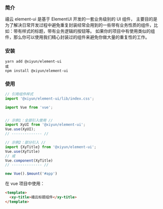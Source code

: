 
### 简介

禧云 element-ui 是基于 ElementUI 开发的一套业务级别的 UI 组件，
主要目的是为了解决日常开发过程中避免重复封装经常会用到的一些带有业务性质的组件，比如：带有样式的标题，带有业务逻辑的按钮等。
如果你的项目中有使用类似的组件，那么你可以使用我们精心封装过的组件来避免你做大量的重复性的工作。

### 安装
```
yarn add @xiyun/element-ui
或
npm install @xiyun/element-ui
```

### 使用

```js
// 引用组件样式
import '@xiyun/element-ui/lib/index.css';

import Vue from 'vue';


// 示例1：全部引入使用 //
import XyUI from '@xiyun/element-ui';
Vue.use(XyUI);
// -------------- //

// 示例2：部分引入 //
import {XyTitle} from '@xiyun/element-ui';
Vue.use(XyTitle)
// 或
Vue.component(XyTitle)
// -------------- //

new Vue().$mount('#app')
```

在 vue 项目中使用：

```html
<template>
  <xy-title>禧云标题组件</xy-title>
</template>
```
